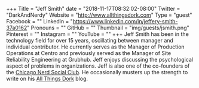 +++
Title = "Jeff Smith"
date = "2018-11-17T08:32:02-08:00"
Twitter = "DarkAndNerdy"
Website = "http://www.allthingsdork.com"
Type = "guest"
Facebook = ""
Linkedin = "https://www.linkedin.com/in/jeffery-smith-37a0162"
Pronouns = ""
GitHub = ""
Thumbnail = "img/guests/jsmith.png"
Pinterest = ""
Instagram = ""
YouTube = ""
+++
Jeff Smith has been in the technology field for over 15 years, oscillating between manager and individual contributor. He currently serves as the Manager of Production Operations at Centro and previously served as the Manager of Site Reliability Engineering at Grubhub. Jeff enjoys discussing the psychological aspect of problems in organizations. Jeff is also one of the co-founders of the [Chicago Nerd Social Club](http://www.chicagonerds.com/). He occasionally musters up the strength to write on his [All Things Dork](http://www.allthingsdork.com) blog.
